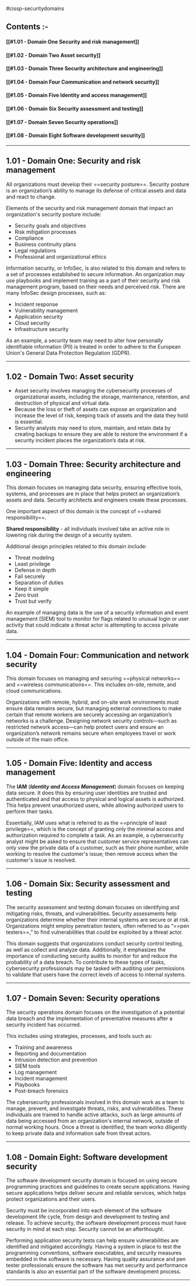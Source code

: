 
#cissp-securitydomains

## Contents :-

#### [[#1.01 - Domain One Security and risk management]]
#### [[#1.02 - Domain Two Asset security]]
#### [[#1.03 - Domain Three Security architecture and engineering]]
#### [[#1.04 - Domain Four Communication and network security]]
#### [[#1.05 - Domain Five Identity and access management]]
#### [[#1.06 - Domain Six Security assessment and testing]]
#### [[#1.07 - Domain Seven Security operations]]
#### [[#1.08 - Domain Eight Software development security]]

---

## 1.01 - Domain One: Security and risk management

All organizations must develop their ==security posture==. Security posture is an organization’s ability to manage its defense of critical assets and data and react to change. 

Elements of the security and risk management domain that impact an organization's security posture include:
- Security goals and objectives
- Risk mitigation processes
- Compliance
- Business continuity plans
- Legal regulations
- Professional and organizational ethics

Information security, or InfoSec, is also related to this domain and refers to a set of processes established to secure information. An organization may use playbooks and implement training as a part of their security and risk management program, based on their needs and perceived risk. There are many InfoSec design processes, such as:
- Incident response
- Vulnerability management
- Application security
- Cloud security
- Infrastructure security

As an example, a security team may need to alter how personally identifiable information (PII) is treated in order to adhere to the European Union's General Data Protection Regulation (GDPR).

---

## 1.02 - Domain Two: Asset security

- Asset security involves managing the cybersecurity processes of organizational assets, including the storage, maintenance, retention, and destruction of physical and virtual data.
- Because the loss or theft of assets can expose an organization and increase the level of risk, keeping track of assets and the data they hold is essential. 
- Security analysts may need to store, maintain, and retain data by creating backups to ensure they are able to restore the environment if a security incident places the organization’s data at risk.

---

## 1.03 - Domain Three: Security architecture and engineering	

This domain focuses on managing data security, ensuring effective tools, systems, and processes are in place that helps protect an organization’s assets and data. Security architects and engineers create these processes.

One important aspect of this domain is the concept of ==shared responsibility==. 

**Shared responsibility** - all individuals involved take an active role in lowering risk during the design of a security system. 

Additional design principles related to this domain include:
- Threat modeling
- Least privilege
- Defense in depth
- Fail securely
- Separation of duties
- Keep it simple
- Zero trust
- Trust but verify

An example of managing data is the use of a security information and event management (SIEM) tool to monitor for flags related to unusual login or user activity that could indicate a threat actor is attempting to access private data.

---

## 1.04 - Domain Four: Communication and network security

This domain focuses on managing and securing ==physical networks== and ==wireless communications==. This includes on-site, remote, and cloud communications. 

Organizations with remote, hybrid, and on-site work environments must ensure data remains secure, but managing external connections to make certain that remote workers are securely accessing an organization’s networks is a challenge. Designing network security controls—such as restricted network access—can help protect users and ensure an organization’s network remains secure when employees travel or work outside of the main office. 

---

## 1.05 - Domain Five: Identity and access management

The **IAM** (***Identity and Access Management***) domain focuses on keeping data secure. It does this by ensuring user identities are trusted and authenticated and that access to physical and logical assets is authorized. This helps prevent unauthorized users, while allowing authorized users to perform their tasks.

Essentially, IAM uses what is referred to as the ==principle of least privilege==, which is the concept of granting only the minimal access and authorization required to complete a task. As an example, a cybersecurity analyst might be asked to ensure that customer service representatives can only view the private data of a customer, such as their phone number, while working to resolve the customer's issue; then remove access when the customer's issue is resolved.

---

## 1.06 - Domain Six: Security assessment and testing 

The security assessment and testing domain focuses on identifying and mitigating risks, threats, and vulnerabilities. Security assessments help organizations determine whether their internal systems are secure or at risk. Organizations might employ penetration testers, often referred to as “==pen testers==,” to find vulnerabilities that could be exploited by a threat actor. 

This domain suggests that organizations conduct security control testing, as well as collect and analyze data. Additionally, it emphasizes the importance of conducting security audits to monitor for and reduce the probability of a data breach. To contribute to these types of tasks, cybersecurity professionals may be tasked with auditing user permissions to validate that users have the correct levels of access to internal systems.

---

## 1.07 - Domain Seven: Security operations

The security operations domain focuses on the investigation of a potential data breach and the implementation of preventative measures after a security incident has occurred. 

This includes using strategies, processes, and tools such as:
- Training and awareness
- Reporting and documentation
- Intrusion detection and prevention
- SIEM tools   
- Log management
- Incident management
- Playbooks
- Post-breach forensics

The cybersecurity professionals involved in this domain work as a team to manage, prevent, and investigate threats, risks, and vulnerabilities. These individuals are trained to handle active attacks, such as large amounts of data being accessed from an organization's internal network, outside of normal working hours. Once a threat is identified, the team works diligently to keep private data and information safe from threat actors.  

---

## 1.08 - Domain Eight: Software development security

The software development security domain is focused on using secure programming practices and guidelines to create secure applications. Having secure applications helps deliver secure and reliable services, which helps protect organizations and their users.

Security must be incorporated into each element of the software development life cycle, from design and development to testing and release. To achieve security, the software development process must have security in mind at each step. Security cannot be an afterthought.

Performing application security tests can help ensure vulnerabilities are identified and mitigated accordingly. Having a system in place to test the programming conventions, software executables, and security measures embedded in the software is necessary. Having quality assurance and pen tester professionals ensure the software has met security and performance standards is also an essential part of the software development process. 

---
